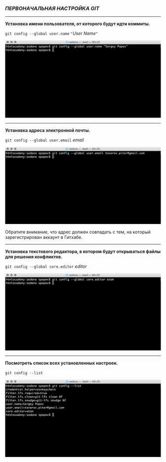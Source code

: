 ### ***ПЕРВОНАЧАЛЬНАЯ НАСТРОЙКА GIT***
***
**Установка имени пользователя, от которого будут идти коммиты.**

`git config --global user.name` `"`*User Name*`"`

![](image\user-name.png)

---

**Установка адреса электронной почты.** 

`git config --global user.email` *email*

![](image\user-email.png)

Обратите внимание, что адрес должен совпадать с тем, на который зарегистрирован аккаунт в Гитхабе.

---

**Установка текстового редактора, в котором будут открываться файлы для решения конфликтов.**

`git config --global core.editor` *editor*

![](image\editor.png)

---

**Посмотреть список всех установленных настроек.**

`git config --list`

![](image\list.png)
